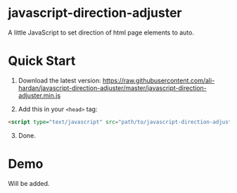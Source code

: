 # javascript-direction-adjuster
A little JavaScript to set direction of html page elements to auto.

# Quick Start

1. Download the latest version: https://raw.githubusercontent.com/ali-hardan/javascript-direction-adjuster/master/javascript-direction-adjuster.min.js

2. Add this in your `<head>` tag:

~~~html
<script type="text/javascript" src="path/to/javascript-direction-adjuster.min.js"></script>
~~~

3. Done.

# Demo

Will be added.
